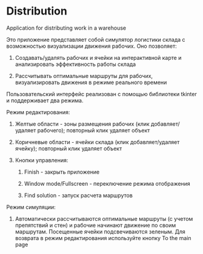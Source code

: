 # Distribution
Аpplication for distributing work in a warehouse

Это приложение представляет собой симулятор логистики склада с возможностью визуализации движения рабочих. Оно позволяет:

1) Создавать/удалять рабочих и ячейки на интерактивной карте и анализировать эффективность работы склада

2) Рассчитывать оптимальные маршруты для рабочих, визуализировать движения в режиме реального времени

Пользовательский интерфейс реализован с помощью библиотеки tkinter и поддерживает два режима.

Режим редактирования:

1) Желтые области - зоны размещения рабочих (клик добавляет/удаляет рабочего); повторный клик удаляет объект

2) Коричневые области - ячейки склада (клик добавляет/удаляет ячейку); повторный клик удаляет объект

3) Кнопки управления:

    1) Finish - закрыть приложение

    2) Window mode/Fullscreen - переключение режима отображения

    3) Find solution - запуск расчета маршрутов
  
Режим симуляции:

1) Автоматически рассчитываются оптимальные маршруты (с учетом препятствий и стен) и рабочие начинают движение по своим маршрутам. Посещенные ячейки подсвечиваются зеленым. Для возврата в режим редактирования используйте кнопку To the main page
